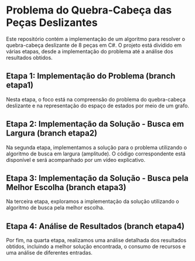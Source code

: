 ﻿# Problema do Quebra-Cabeça das Peças Deslizantes

Este repositório contém a implementação de um algoritmo para resolver o quebra-cabeça deslizante de 8 peças em C#. O projeto está dividido em várias etapas, desde a implementação do problema até a análise dos resultados obtidos.

## Etapa 1: Implementação do Problema (branch etapa1)

Nesta etapa, o foco está na compreensão do problema do quebra-cabeça deslizante e na representação do espaço de estados por meio de um grafo.

## Etapa 2: Implementação da Solução - Busca em Largura (branch etapa2)

Na segunda etapa, implementamos a solução para o problema utilizando o algoritmo de busca em largura (amplitude). O código correspondente está disponível e será acompanhado por um vídeo explicativo.

## Etapa 3: Implementação da Solução - Busca pela Melhor Escolha (branch etapa3)

Na terceira etapa, exploramos a implementação da solução utilizando o algoritmo de busca pela melhor escolha.

## Etapa 4: Análise de Resultados (branch etapa4)

Por fim, na quarta etapa, realizamos uma análise detalhada dos resultados obtidos, incluindo a melhor solução encontrada, o consumo de recursos e uma análise de diferentes entradas.
